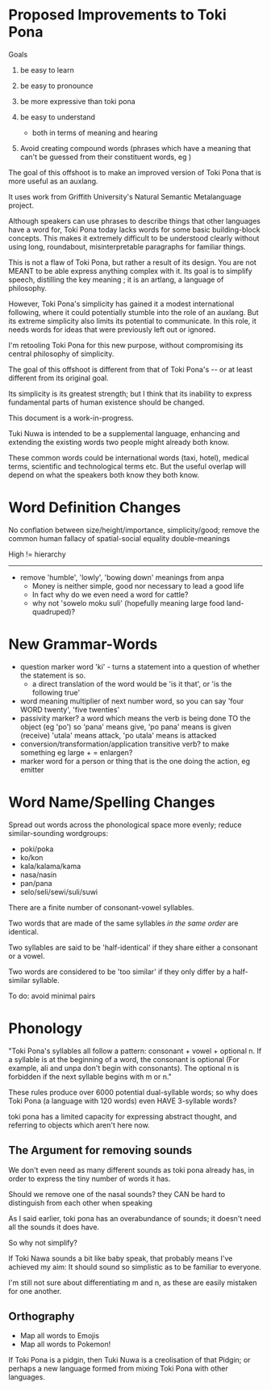 Proposed Improvements to Toki Pona
==================================

Goals

1. be easy to learn
2. be easy to pronounce
3. be more expressive than toki pona

4. be easy to understand
    - both in terms of meaning and hearing
5. Avoid creating compound words
(phrases which have a meaning that can't be guessed from their constituent words, eg )

The goal of this offshoot is to make an improved version of Toki Pona that is more useful 
as an auxlang.

It uses work from Griffith University's Natural Semantic Metalanguage project.


Although speakers can use phrases to describe things that other languages have a word for,
Toki Pona today lacks words for some basic building-block concepts.
This makes it extremely difficult to be understood clearly without using long,
roundabout, misinterpretable paragraphs for familiar things.

This is not a flaw of Toki Pona, but rather a result of its design.
You are not MEANT to be able express anything complex with it.
Its goal is to simplify speech, distilling the key meaning ; it is an artlang, a language of philosophy.

However, Toki Pona's simplicity has gained it a modest international following,
where it could potentially stumble into the role of an auxlang.
But its extreme simplicity also limits its potential to communicate.
In this role, it needs words for ideas that were previously left out or ignored.

I'm retooling Toki Pona for this new purpose,
without compromising its central philosophy of simplicity.

The goal of this offshoot is different from that of Toki Pona's -- 
or at least different from its original goal.

Its simplicity is its greatest strength; 
but I think that its inability to express fundamental parts of human existence should be changed.

This document is a work-in-progress.

Tuki Nuwa is intended to be a supplemental language,
enhancing and extending the existing words two people might already both know.

These common words could be international words (taxi, hotel), 
medical terms, scientific and technological terms etc.
But the useful overlap will depend on what the speakers both know they both know.


Word Definition Changes
=====

No conflation between size/height/importance, simplicity/good;
    remove the common human fallacy of spatial-social equality double-meanings

High != hierarchy

----------

* remove 'humble', 'lowly', 'bowing down' meanings from anpa
    - Money is neither simple, good nor necessary to lead a good life
    - In fact why do we even need a word for cattle?
    - why not 'sowelo moku suli' (hopefully meaning large food land-quadruped)?

New Grammar-Words
=================

* question marker word 'ki' - turns a statement into a question of whether the statement is so.
   - a direct translation of the word would be 'is it that', or 'is the following true'
* word meaning multiplier of next number word, so you can say 'four WORD twenty', 'five twenties'
* passivity marker? a word which means the verb is being done TO the object (eg 'po')
    so 'pana' means give, 'po pana' means is given (receive)
    'utala' means attack, 'po utala' means is attacked
* conversion/transformation/application transitive verb? to make something <adjective> eg large + <word> = enlargen?
* marker word for a person or thing that is the one doing the action, eg emitter

Word Name/Spelling Changes
==========================

Spread out words across the phonological space more evenly; reduce similar-sounding wordgroups:


- poki/poka
- ko/kon
- kala/kalama/kama
- nasa/nasin
- pan/pana
- selo/seli/sewi/suli/suwi

There are a finite number of consonant-vowel syllables.

Two words that are made of the same syllables *in the same order* are identical.

Two syllables are said to be 'half-identical' if they share either a consonant or a vowel.

Two words are considered to be 'too similar' if they only differ by a half-similar syllable.

To do: avoid minimal pairs


Phonology
=========

"Toki Pona's syllables all follow a pattern: consonant + vowel + optional n. 
If a syllable is at the beginning of a word, the consonant is optional
(For example, ali and unpa don't begin with consonants).
The optional n is forbidden if the next syllable begins with m or n."

These rules produce over 6000 potential dual-syllable words;
so why does Toki Pona (a language with 120 words) even HAVE 3-syllable words?


toki pona has a limited capacity for expressing abstract thought,
and referring to objects which aren't here now.

The Argument for removing sounds
-------------

We don't even need as many different sounds as toki pona already has,
in order to express the tiny number of words it has.

Should we remove one of the nasal sounds?
they CAN be hard to distinguish from each other when speaking

As I said earlier, toki pona has an overabundance of sounds;
it doesn't need all the sounds it does have.

So why not simplify?

If Toki Nawa sounds a bit like baby speak, that probably means I've achieved my aim:
It should sound so simplistic as to be familiar to everyone.

I'm still not sure about differentiating m and n, as these are easily mistaken for one another.

Orthography
-----------

* Map all words to Emojis
* Map all words to Pokemon!

If Toki Pona is a pidgin, then Tuki Nuwa is a creolisation of that Pidgin; or perhaps a new language formed from mixing Toki Pona with other languages.
